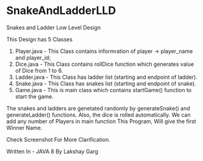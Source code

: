 # SnakeAndLadderLLD
Snakes and Ladder Low Level Design

This Design has 5 Classes

1) Player.java - This Class contains informration of player -> player_name and player_id;
2) Dice.java - This Class contains rollDice function which generates value of Dice from 1 to 6.
3) Ladder.java - This Class has ladder list (starting and endpoint of ladder).
4) Snake.java - This Class has snakes list (starting and endpoint of snake).
5) Game.java - This is main class which contains startGame() function to start the game.

The snakes and ladders are genetated randomly by generateSnake() and generateLadder() functions.
Also, the dice is rolled automatically.
We can add any number of Players in main function
This Program, Will give the first Winner Name.

Check Screenshot For More Clarification.

Written In - JAVA 8
By Lakshay Garg
